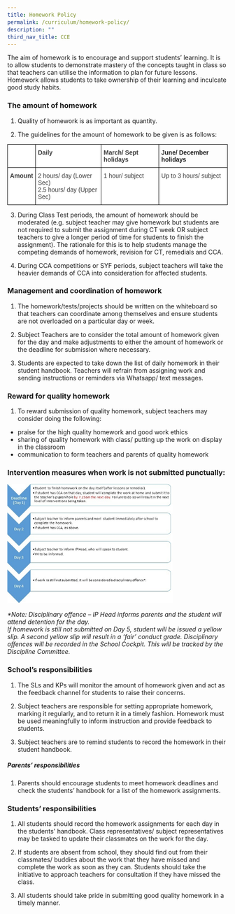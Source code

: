 ```yaml
---
title: Homework Policy
permalink: /curriculum/homework-policy/
description: ""
third_nav_title: CCE
---
```

The aim of homework is to encourage and support students’ learning. It is to allow students to demonstrate mastery of the concepts taught in class so that teachers can utilise the information to plan for future lessons. Homework allows students to take ownership of their learning and inculcate good study habits.

### The amount of homework

1. Quality of homework is as important as quantity.

2. The guidelines for the amount of homework to be given is as follows:

<style type="text/css">
.tg  {border-collapse:collapse;border-spacing:0;}
.tg td{border-color:black;border-style:solid;border-width:1px;font-family:Arial, sans-serif;font-size:14px;
  overflow:hidden;padding:10px 5px;word-break:normal;}
.tg th{border-color:black;border-style:solid;border-width:1px;font-family:Arial, sans-serif;font-size:14px;
  font-weight:normal;overflow:hidden;padding:10px 5px;word-break:normal;}
.tg .tg-1wig{font-weight:bold;text-align:left;vertical-align:top}
.tg .tg-dox4{background-color:#FFF;color:#3A3A3A;text-align:left;vertical-align:top}
.tg .tg-c1uv{background-color:#FFF;color:#3A3A3A;font-weight:bold;text-align:left;vertical-align:top}
</style>
<table class="tg">
<thead>
  <tr>
    <th class="tg-c1uv"></th>
    <th class="tg-c1uv">Daily</th>
    <th class="tg-c1uv">March/ Sept holidays</th>
    <th class="tg-1wig">June/ December holidays</th>
  </tr>
</thead>
<tbody>
  <tr>
    <td class="tg-c1uv"><span style="font-weight:bold;font-style:inherit">Amount</span></td>
    <td class="tg-dox4"><span style="font-weight:inherit;font-style:inherit">2 hours/ day (Lower Sec)</span><br><span style="font-weight:inherit;font-style:inherit">2.5 hours/ day (Upper Sec)</span></td>
    <td class="tg-dox4"><span style="font-weight:inherit;font-style:inherit">1 hour/ subject</span></td>
    <td class="tg-dox4"><span style="font-weight:inherit;font-style:inherit">Up to 3 hours/ subject</span></td>
  </tr>
</tbody>
</table>

3. During Class Test periods, the amount of homework should be moderated (e.g. subject teacher may give homework but students are not required to submit the assignment during CT week OR subject teachers to give a longer period of time for students to finish the assignment). The rationale for this is to help students manage the competing demands of homework, revision for CT, remedials and CCA.

4. During CCA competitions or SYF periods, subject teachers will take the heavier demands of CCA into consideration for affected students.

### Management and coordination of homework

1. The homework/tests/projects should be written on the whiteboard so that teachers can coordinate among themselves and ensure students are not overloaded on a particular day or week.

2. Subject Teachers are to consider the total amount of homework given for the day and make adjustments to either the amount of homework or the deadline for submission where necessary.

3. Students are expected to take down the list of daily homework in their student handbook. Teachers will refrain from assigning work and sending instructions or reminders via Whatsapp/ text messages.

### Reward for quality homework

1. To reward submission of quality homework, subject teachers may consider doing the following:

*   praise for the high quality homework and good work ethics
*   sharing of quality homework with class/ putting up the work on display in the classroom
*   communication to form teachers and parents of quality homework

### Intervention measures when work is not submitted punctually:


<img src="/images/HomeworkPolicy_17072019.jpg" 
     style="width:75%">

_\*Note: Disciplinary offence – IP Head informs parents and the student will attend detention for the day._  
_If homework is still not submitted on Day 5, student will be issued a yellow slip. A second yellow slip will result in a ‘fair’ conduct grade. Disciplinary offences will be recorded in the School Cockpit. This will be tracked by the Discipline Committee._

### School’s responsibilities

1. The SLs and KPs will monitor the amount of homework given and act as the feedback channel for students to raise their concerns.

2. Subject teachers are responsible for setting appropriate homework, marking it regularly, and to return it in a timely fashion. Homework must be used meaningfully to inform instruction and provide feedback to students.

3. Subject teachers are to remind students to record the homework in their student handbook.

##### Parents’ responsibilities

1. Parents should encourage students to meet homework deadlines and check the students’ handbook for a list of the homework assignments.

### Students’ responsibilities

1. All students should record the homework assignments for each day in the students' handbook. Class representatives/ subject representatives may be tasked to update their classmates on the work for the day.

2. If students are absent from school, they should find out from their classmates/ buddies about the work that they have missed and complete the work as soon as they can. Students should take the initiative to approach teachers for consultation if they have missed the class.

3. All students should take pride in submitting good quality homework in a timely manner.